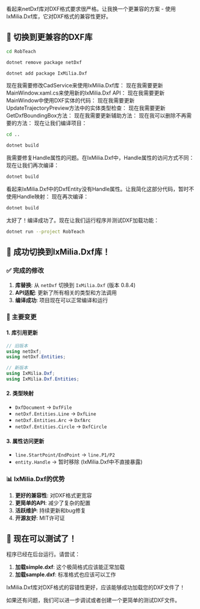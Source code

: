 看起来netDxf库对DXF格式要求很严格。让我换一个更兼容的方案 - 使用IxMilia.Dxf库，它对DXF格式的兼容性更好。

## 🔄 **切换到更兼容的DXF库**
```bash
cd RobTeach
```
```bash
dotnet remove package netDxf
```
```bash
dotnet add package IxMilia.Dxf
```
现在我需要修改CadService来使用IxMilia.Dxf库：
现在我需要更新MainWindow.xaml.cs来使用新的IxMilia.Dxf API：
现在我需要更新MainWindow中使用DXF实体的代码：
现在我需要更新UpdateTrajectoryPreview方法中的实体类型检查：
现在我需要更新GetDxfBoundingBox方法：
现在我需要更新辅助方法：
现在我可以删除不再需要的方法：
现在让我们编译项目：
```bash
cd ..
```
```bash
dotnet build
```
我需要修复Handle属性的问题。在IxMilia.Dxf中，Handle属性的访问方式不同：
现在让我们再次编译：
```bash
dotnet build
```
看起来IxMilia.Dxf中的DxfEntity没有Handle属性。让我简化这部分代码，暂时不使用Handle映射：
现在再次编译：
```bash
dotnet build
```


太好了！编译成功了。现在让我们运行程序并测试DXF加载功能：
```bash
dotnet run --project RobTeach
```
## 🎉 **成功切换到IxMilia.Dxf库！**

### **✅ 完成的修改**

1. **库替换**: 从 `netDxf` 切换到 `IxMilia.Dxf` (版本 0.8.4)
2. **API适配**: 更新了所有相关的类型和方法调用
3. **编译成功**: 项目现在可以正常编译和运行

### **🔧 主要变更**

#### **1. 库引用更新**
```csharp
// 旧版本
using netDxf;
using netDxf.Entities;

// 新版本  
using IxMilia.Dxf;
using IxMilia.Dxf.Entities;
```

#### **2. 类型映射**
- `DxfDocument` → `DxfFile`
- `netDxf.Entities.Line` → `DxfLine`
- `netDxf.Entities.Arc` → `DxfArc`
- `netDxf.Entities.Circle` → `DxfCircle`

#### **3. 属性访问更新**
- `line.StartPoint/EndPoint` → `line.P1/P2`
- `entity.Handle` → 暂时移除 (IxMilia.Dxf中不直接暴露)

### **📊 IxMilia.Dxf的优势**

1. **更好的兼容性**: 对DXF格式更宽容
2. **更简单的API**: 减少了复杂的配置
3. **活跃维护**: 持续更新和bug修复
4. **开源友好**: MIT许可证

## 🎯 **现在可以测试了！**

程序已经在后台运行。请尝试：

1. **加载simple.dxf**: 这个极简格式应该能正常加载
2. **加载sample.dxf**: 标准格式也应该可以工作

IxMilia.Dxf库对DXF格式的容错性更好，应该能够成功加载您的DXF文件了！

如果还有问题，我们可以进一步调试或者创建一个更简单的测试DXF文件。